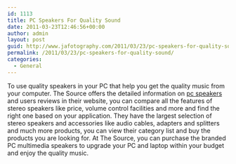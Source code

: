 ```yaml
---
id: 1113
title: PC Speakers For Quality Sound
date: 2011-03-23T12:46:56+00:00
author: admin
layout: post
guid: http://www.jafotography.com/2011/03/23/pc-speakers-for-quality-sound/
permalink: /2011/03/23/pc-speakers-for-quality-sound/
categories:
  - General
---
```

To use quality speakers in your PC that help you get the quality music from your computer. The Source offers the detailed information on [pc speakers](http://www.thesource.ca/estore/category.aspx?language=en-CA&catalog=Online&category=ComputerSpeakers) and users reviews in their website, you can compare all the features of stereo speakers like price, volume control facilities and more and find the right one based on your application. They have the largest selection of stereo speakers and accessories like audio cables, adapters and splitters and much more products, you can view their category list and buy the products you are looking for. At The Source, you can purchase the branded PC multimedia speakers to upgrade your PC and laptop within your budget and enjoy the quality music.